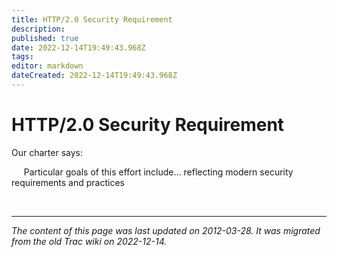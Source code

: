 ```yaml
---
title: HTTP/2.0 Security Requirement
description: 
published: true
date: 2022-12-14T19:49:43.968Z
tags: 
editor: markdown
dateCreated: 2022-12-14T19:49:43.968Z
---
```


# HTTP/2.0 Security Requirement



 Our charter says:

&nbsp;&nbsp;&nbsp;&nbsp; Particular goals of this effort include... reflecting modern security requirements and practices


&nbsp;
&nbsp;
&nbsp;
&nbsp;

---

*The content of this page was last updated on 2012-03-28. It was migrated from the old Trac wiki on 2022-12-14.*